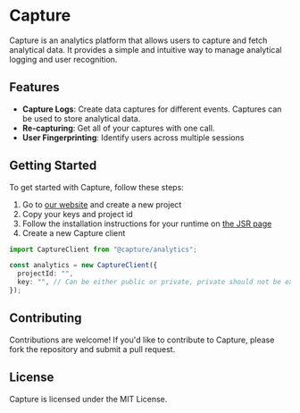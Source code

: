 # Capture

Capture is an analytics platform that allows users to capture and fetch
analytical data. It provides a simple and intuitive way to manage analytical
logging and user recognition.

## Features

- **Capture Logs**: Create data captures for different events. Captures can be
  used to store analytical data.
- **Re-capturing**: Get all of your captures with one call.
- **User Fingerprinting**: Identify users across multiple sessions

## Getting Started

To get started with Capture, follow these steps:

1. Go to [our website](https://capture-analytics.vercel.app/) and create a new
   project
2. Copy your keys and project id
3. Follow the installation instructions for your runtime on
   [the JSR page](https://jsr.io/@capture/analytics)
4. Create a new Capture client

```ts
import CaptureClient from "@capture/analytics";

const analytics = new CaptureClient({
  projectId: "",
  key: "", // Can be either public or private, private should not be exposed to the frontend
});
```

## Contributing

Contributions are welcome! If you'd like to contribute to Capture, please fork
the repository and submit a pull request.

## License

Capture is licensed under the MIT License.
